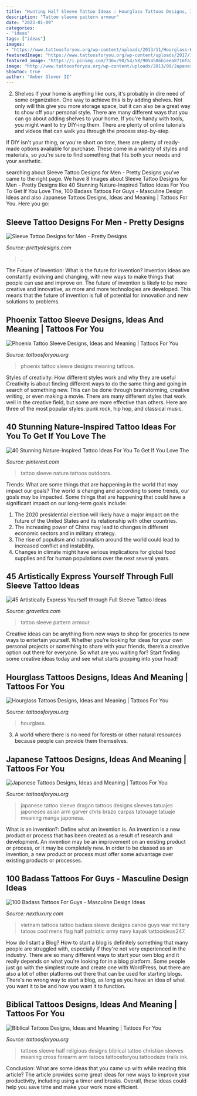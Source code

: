 ```yaml
---
title: "Hunting Half Sleeve Tattoo Ideas : Hourglass Tattoos Designs, Ideas And Meaning"
description: "Tattoo sleeve pattern armour"
date: "2023-01-09"
categories:
- "ideas"
tags: ["ideas"]
images:
- "https://www.tattoosforyou.org/wp-content/uploads/2013/11/Hourglass-Half-Sleeve-Tattoo.jpg"
featuredImage: "https://www.tattoosforyou.org/wp-content/uploads/2017/11/Phoenix-Tattoo-Sleeve.jpg"
featured_image: "https://i.pinimg.com/736x/90/54/58/9054586b1eea8716fa2c01ab5f4337c9.jpg"
image: "http://www.tattoosforyou.org/wp-content/uploads/2013/09/Japanese-Sleeve-Tattoo.jpg"
ShowToc: true
author: "Amber Glover II"
---
```



2. Shelves
If your home is anything like ours, it's probably in dire need of some organization. One way to achieve this is by adding shelves. Not only will this give you more storage space, but it can also be a great way to show off your personal style.
There are many different ways that you can go about adding shelves to your home. If you're handy with tools, you might want to try DIY-ing them. There are plenty of online tutorials and videos that can walk you through the process step-by-step.

If DIY isn't your thing, or you're short on time, there are plenty of ready-made options available for purchase. These come in a variety of styles and materials, so you're sure to find something that fits both your needs and your aesthetic.

	

		
searching about Sleeve Tattoo Designs for Men - Pretty Designs you've came to the right page. We have 8 Images about Sleeve Tattoo Designs for Men - Pretty Designs like 40 Stunning Nature-Inspired Tattoo Ideas For You To Get If You Love The, 100 Badass Tattoos For Guys - Masculine Design Ideas and also Japanese Tattoos Designs, Ideas and Meaning | Tattoos For You. Here you go:
		
    
## Sleeve Tattoo Designs For Men - Pretty Designs

<img loading=lazy src="http://www.prettydesigns.com/wp-content/uploads/2015/01/Clock-Arm-Tattoo.jpg" onerror="this.onerror=null;this.src='https://tse2.mm.bing.net/th?id=OIP.cCRRf_hf_FfPR_eUE3mt5QHaJ4&amp;pid=15.1';" alt="Sleeve Tattoo Designs for Men - Pretty Designs">

_Source: prettydesigns.com_

>. 

	

The Future of Invention: What is the future for invention?
Invention ideas are constantly evolving and changing, with new ways to make things that people can use and improve on. The future of invention is likely to be more creative and innovative, as more and more technologies are developed. This means that the future of invention is full of potential for innovation and new solutions to problems.

    
## Phoenix Tattoo Sleeve Designs, Ideas And Meaning | Tattoos For You

<img loading=lazy src="https://www.tattoosforyou.org/wp-content/uploads/2017/11/Phoenix-Tattoo-Sleeve.jpg" onerror="this.onerror=null;this.src='https://tse3.mm.bing.net/th?id=OIP.YKxM5aWc-oduNHo4lSnE3wHaRu&amp;pid=15.1';" alt="Phoenix Tattoo Sleeve Designs, Ideas and Meaning | Tattoos For You">

_Source: tattoosforyou.org_

>phoenix tattoo sleeve designs meaning tattoos. 

	

Styles of creativity: How different styles work and why they are useful
Creativity is about finding different ways to do the same thing and going in search of something new. This can be done through brainstorming, creative writing, or even making a movie. There are many different styles that work well in the creative field, but some are more effective than others. Here are three of the most popular styles: punk rock, hip hop, and classical music.

    
## 40 Stunning Nature-Inspired Tattoo Ideas For You To Get If You Love The

<img loading=lazy src="https://i.pinimg.com/736x/90/54/58/9054586b1eea8716fa2c01ab5f4337c9.jpg" onerror="this.onerror=null;this.src='https://tse2.mm.bing.net/th?id=OIP.LrYEpifzf1FarwlPQBRUwgHaK4&amp;pid=15.1';" alt="40 Stunning Nature-Inspired Tattoo Ideas For You To Get If You Love The">

_Source: pinterest.com_

>tattoo sleeve nature tattoos outdoors. 

	

Trends: What are some things that are happening in the world that may impact our goals?
The world is changing and according to some trends, our goals may be impacted. Some things that are happening that could have a significant impact on our long-term goals include:
1. The 2020 presidential election will likely have a major impact on the future of the United States and its relationship with other countries.
2. The increasing power of China may lead to changes in different economic sectors and in military strategy.
3. The rise of populism and nationalism around the world could lead to increased conflict and instability.
4. Changes in climate might have serious implications for global food supplies and for human populations over the next several years.

    
## 45 Artistically Express Yourself Through Full Sleeve Tattoo Ideas

<img loading=lazy src="https://www.gravetics.com/wp-content/uploads/2017/04/dotworktattoo-lineworktattoo-fullsleevetattoo-mandalatattoo-pattern-armour.jpg" onerror="this.onerror=null;this.src='https://tse1.mm.bing.net/th?id=OIP.5Td0PjkfqFfP-fU7TnuHlgHaGD&amp;pid=15.1';" alt="45 Artistically Express Yourself through Full Sleeve Tattoo Ideas">

_Source: gravetics.com_

>tattoo sleeve pattern armour. 

	

Creative ideas can be anything from new ways to shop for groceries to new ways to entertain yourself. Whether you’re looking for ideas for your own personal projects or something to share with your friends, there’s a creative option out there for everyone. So what are you waiting for? Start finding some creative ideas today and see what starts popping into your head!

    
## Hourglass Tattoos Designs, Ideas And Meaning | Tattoos For You

<img loading=lazy src="https://www.tattoosforyou.org/wp-content/uploads/2013/11/Hourglass-Half-Sleeve-Tattoo.jpg" onerror="this.onerror=null;this.src='https://tse3.mm.bing.net/th?id=OIP.rNiZrGk0q0IAxtqtq_Vu_gHaLH&amp;pid=15.1';" alt="Hourglass Tattoos Designs, Ideas and Meaning | Tattoos For You">

_Source: tattoosforyou.org_

>hourglass. 

	

3. A world where there is no need for forests or other natural resources because people can provide them themselves. 

    
## Japanese Tattoos Designs, Ideas And Meaning | Tattoos For You

<img loading=lazy src="http://www.tattoosforyou.org/wp-content/uploads/2013/09/Japanese-Sleeve-Tattoo.jpg" onerror="this.onerror=null;this.src='https://tse2.mm.bing.net/th?id=OIP.ds-wx0GMinjWO3F_q7H6sQHaPu&amp;pid=15.1';" alt="Japanese Tattoos Designs, Ideas and Meaning | Tattoos For You">

_Source: tattoosforyou.org_

>japanese tattoo sleeve dragon tattoos designs sleeves tatuajes japoneses asian arm garver chris brazo carpas tatouage tatuaje meaning manga japonesa. 

	

What is an invention?: Define what an invention is.
An invention is a new product or process that has been created as a result of research and development. An invention may be an improvement on an existing product or process, or it may be completely new. In order to be classed as an invention, a new product or process must offer some advantage over existing products or processes.

    
## 100 Badass Tattoos For Guys - Masculine Design Ideas

<img loading=lazy src="http://nextluxury.com/wp-content/uploads/world-war-sleeve-badass-tattoos-for-guys.jpg" onerror="this.onerror=null;this.src='https://tse4.mm.bing.net/th?id=OIP.wQRajzhHSnJNcrVizm-ddQHaLC&amp;pid=15.1';" alt="100 Badass Tattoos For Guys - Masculine Design Ideas">

_Source: nextluxury.com_

>vietnam tattoos tattoo badass sleeve designs canoe guys war military tatoos cool mens flag half patriotic army navy kayak tattooideas247. 

	

How do I start a Blog?
How to start a blog is definitely something that many people are struggled with, especially if they're not very experienced in the industry. There are so many different ways to start your own blog and it really depends on what you're looking for in a blog platform. Some people just go with the simplest route and create one with WordPress, but there are also a lot of other platforms out there that can be used for starting blogs. There's no wrong way to start a blog, as long as you have an idea of what you want it to be and how you want it to function.

    
## Biblical Tattoos Designs, Ideas And Meaning | Tattoos For You

<img loading=lazy src="https://www.tattoosforyou.org/wp-content/uploads/2016/05/Biblical-Tattoos-Half-Sleeves.jpg" onerror="this.onerror=null;this.src='https://tse2.mm.bing.net/th?id=OIP.H_mShjUlN8VqY7a99qvRowHaJ2&amp;pid=15.1';" alt="Biblical Tattoos Designs, Ideas and Meaning | Tattoos For You">

_Source: tattoosforyou.org_

>tattoos sleeve half religious designs biblical tattoo christian sleeves meaning cross forearm arm tatoos tattoosforyou tattoodaze trails ink. 

	

Conclusion: What are some ideas that you came up with while reading this article?
The article provides some great ideas for new ways to improve your productivity, including using a timer and breaks. Overall, these ideas could help you save time and make your work more efficient.

